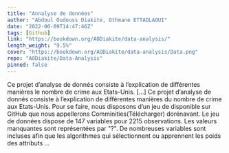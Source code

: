 ```yaml
---
title: "Annalyse de données"
author: "Abdoul Oudouss Diakite, Othmane ETTADLAOUI"
date: "2022-06-09T14:47:46Z"
tags: [Github]
link: "https://bookdown.org/AODiakite/data-analysis/"
length_weight: "9.5%"
cover: "https://bookdown.org/AODiakite/data-analysis/Data.png"
repo: "AODiakite/Data-Analysis"
pinned: false
---
```


Ce projet d’analyse de donnés consiste à l’explication de différentes manières le nombre de crime aux Etats-Unis. [...] Ce projet d’analyse de donnés consiste à l’explication de différentes manières du nombre de crime aux Etats-Unis. Pour se faire, nous disposons d’un jeu de disponible sur GitHub que nous appellerons Comminities(Télécharger) dorénavant. Le jeu de données dispose de 147 variables pour 2215 observations. Les valeurs manquantes sont représentées par "?".
De nombreuses variables sont incluses afin que les algorithmes qui sélectionnent ou apprennent les poids des attributs ...

